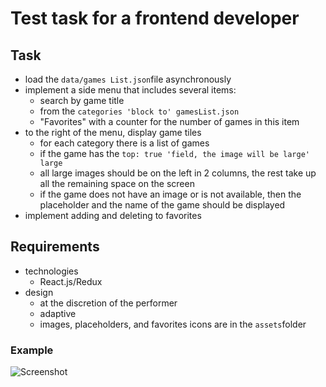 # Test task for a frontend developer

## Task
- load the `data/games List.json`file asynchronously
- implement a side menu that includes several items:
    - search by game title
    - from the `categories 'block to' gamesList.json`
    - "Favorites" with a counter for the number of games in this item
- to the right of the menu, display game tiles
    - for each category there is a list of games
    - if the game has the `top: true 'field, the image will be large' large`
    - all large images should be on the left in 2 columns, the rest take up all the remaining space on the screen
    - if the game does not have an image or is not available, then the placeholder and the name of the game should be displayed
- implement adding and deleting to favorites

## Requirements
- technologies
    - React.js/Redux
- design
    - at the discretion of the performer
    - adaptive
    - images, placeholders, and favorites icons are in the `assets`folder

### Example
![Screenshot](./data/screenshot.jpg)
